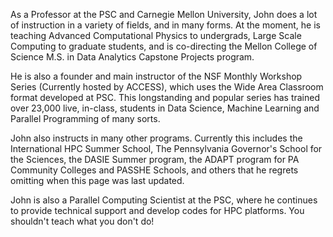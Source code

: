 As a Professor at the PSC and Carnegie Mellon University, John does a
lot of instruction in a variety of fields, and in many forms. At the
moment, he is teaching Advanced Computational Physics to undergrads,
Large Scale Computing to graduate students, and is co-directing the
Mellon College of Science M.S. in Data Analytics Capstone Projects
program.

He is also a founder and main instructor of the NSF Monthly Workshop
Series (Currently hosted by ACCESS), which uses the Wide Area
Classroom format developed at PSC. This longstanding and popular
series has trained over 23,000 live, in-class, students in Data
Science, Machine Learning and Parallel Programming of many sorts.

John also instructs in many other programs. Currently this includes
the International HPC Summer School, The Pennsylvania Governor's
School for the Sciences, the DASIE Summer program, the ADAPT
program for PA Community Colleges and PASSHE Schools, and others that
he regrets omitting when this page was last updated.

John is also a Parallel Computing Scientist at the PSC, where he
continues to provide technical support and develop codes for HPC
platforms. You shouldn't teach what you don't do! 
